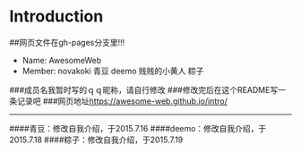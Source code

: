 # Introduction
##网页文件在gh-pages分支里!!!
- Name: AwesomeWeb
- Member: novakoki 青豆 deemo 贱贱的小黄人 粽子

###成员名我暂时写的ｑｑ昵称，请自行修改
###修改完后在这个README写一条记录吧
###网页地址<https://awesome-web.github.io/intro/>

***
####青豆：修改自我介绍，于2015.7.16
####deemo：修改自我介绍，于2015.7.18
####粽子：修改自我介绍，于2015.7.19
